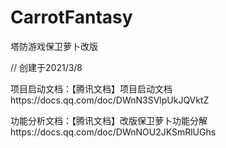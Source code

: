 # CarrotFantasy
塔防游戏保卫萝卜改版

// 创建于2021/3/8



项目启动文档：【腾讯文档】项目启动文档https://docs.qq.com/doc/DWnN3SVlpUkJQVktZ

功能分析文档：【腾讯文档】改版保卫萝卜功能分解https://docs.qq.com/doc/DWnNOU2JKSmRlUGhs